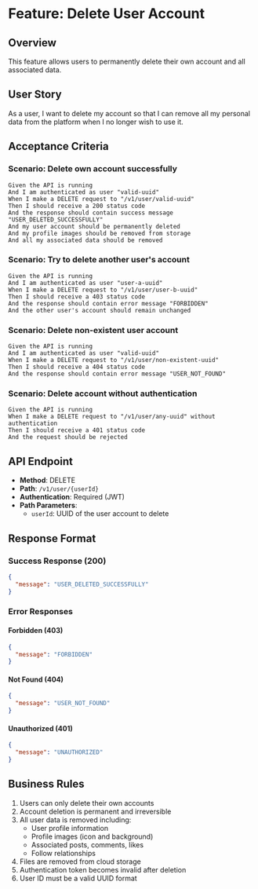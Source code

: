 # Feature: Delete User Account

## Overview
This feature allows users to permanently delete their own account and all associated data.

## User Story
As a user, I want to delete my account so that I can remove all my personal data from the platform when I no longer wish to use it.

## Acceptance Criteria

### Scenario: Delete own account successfully
```gherkin
Given the API is running
And I am authenticated as user "valid-uuid"
When I make a DELETE request to "/v1/user/valid-uuid"
Then I should receive a 200 status code
And the response should contain success message "USER_DELETED_SUCCESSFULLY"
And my user account should be permanently deleted
And my profile images should be removed from storage
And all my associated data should be removed
```

### Scenario: Try to delete another user's account
```gherkin
Given the API is running
And I am authenticated as user "user-a-uuid"
When I make a DELETE request to "/v1/user/user-b-uuid"
Then I should receive a 403 status code
And the response should contain error message "FORBIDDEN"
And the other user's account should remain unchanged
```

### Scenario: Delete non-existent user account
```gherkin
Given the API is running
And I am authenticated as user "valid-uuid"
When I make a DELETE request to "/v1/user/non-existent-uuid"
Then I should receive a 404 status code
And the response should contain error message "USER_NOT_FOUND"
```

### Scenario: Delete account without authentication
```gherkin
Given the API is running
When I make a DELETE request to "/v1/user/any-uuid" without authentication
Then I should receive a 401 status code
And the request should be rejected
```

## API Endpoint
- **Method**: DELETE
- **Path**: `/v1/user/{userId}`
- **Authentication**: Required (JWT)
- **Path Parameters**:
  - `userId`: UUID of the user account to delete

## Response Format

### Success Response (200)
```json
{
  "message": "USER_DELETED_SUCCESSFULLY"
}
```

### Error Responses

#### Forbidden (403)
```json
{
  "message": "FORBIDDEN"
}
```

#### Not Found (404)
```json
{
  "message": "USER_NOT_FOUND"
}
```

#### Unauthorized (401)
```json
{
  "message": "UNAUTHORIZED"
}
```

## Business Rules
1. Users can only delete their own accounts
2. Account deletion is permanent and irreversible
3. All user data is removed including:
   - User profile information
   - Profile images (icon and background)
   - Associated posts, comments, likes
   - Follow relationships
4. Files are removed from cloud storage
5. Authentication token becomes invalid after deletion
6. User ID must be a valid UUID format
